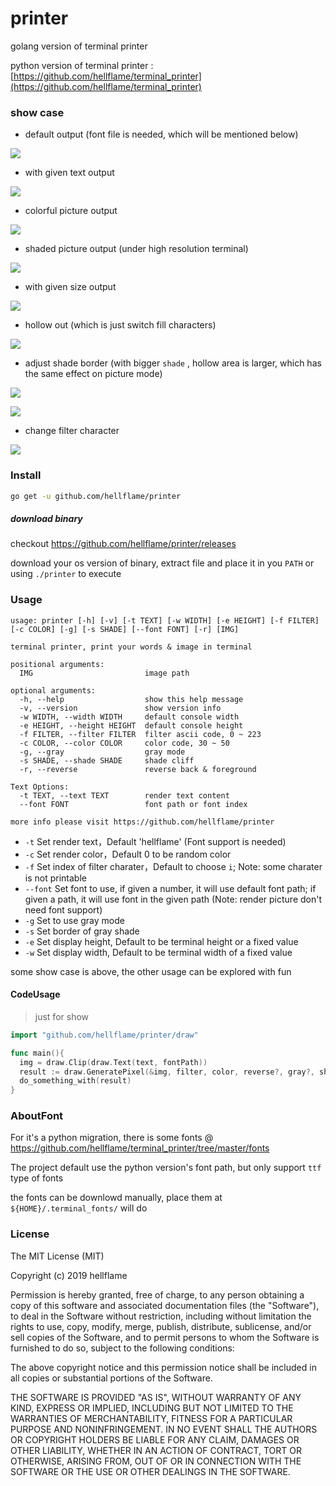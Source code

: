 # printer

golang version of terminal printer

python version of terminal printer : [https://github.com/hellflame/terminal_printer](https://github.com/hellflame/terminal_printer)

### show case

- default output (font file is needed, which will be mentioned below)

![](../image/example1.png)

- with given text output

![](../image/example2.png)

- colorful picture output

![](../image/example3.png)

- shaded picture output (under high resolution terminal)

![](../image/example4.png)

- with given size output

![](../image/example5.png)

- hollow out (which is just switch fill characters)

![](../image/example6.png)

- adjust shade border (with bigger `shade` , hollow area is larger, which has the same effect on picture mode)

![](../image/example7.png)

![](../image/example8.png)

- change filter character

![](../image/example9.png)

### Install

```bash
go get -u github.com/hellflame/printer
```

##### download binary

checkout https://github.com/hellflame/printer/releases 

download your os version of binary, extract file and place it in you `PATH` or using `./printer` to execute

### Usage

```
usage: printer [-h] [-v] [-t TEXT] [-w WIDTH] [-e HEIGHT] [-f FILTER] [-c COLOR] [-g] [-s SHADE] [--font FONT] [-r] [IMG]

terminal printer, print your words & image in terminal

positional arguments:
  IMG                         image path

optional arguments:
  -h, --help                  show this help message
  -v, --version               show version info
  -w WIDTH, --width WIDTH     default console width
  -e HEIGHT, --height HEIGHT  default console height
  -f FILTER, --filter FILTER  filter ascii code, 0 ~ 223
  -c COLOR, --color COLOR     color code, 30 ~ 50
  -g, --gray                  gray mode
  -s SHADE, --shade SHADE     shade cliff
  -r, --reverse               reverse back & foreground

Text Options:
  -t TEXT, --text TEXT        render text content
  --font FONT                 font path or font index

more info please visit https://github.com/hellflame/printer
```

- `-t`  Set render text，Default 'hellflame' (Font support is needed)
- `-c` Set render color，Default 0 to be random color
- `-f` Set index of filter charater，Default to choose `i`; Note: some charater is not printable
- `--font` Set font to use, if given a number, it will use default font path; if given a path, it will use font in the given path (Note: render picture don't need font support)
- `-g` Set to use gray mode
- `-s` Set border of gray shade
- `-e` Set display height, Default to be terminal height or a fixed value
- `-w` Set display width, Default to be terminal width of a fixed value

some show case is above, the other usage can be explored with fun

#### CodeUsage

> just for show

```go
import "github.com/hellflame/printer/draw"

func main(){
  img = draw.Clip(draw.Text(text, fontPath))
  result := draw.GeneratePixel(&img, filter, color, reverse?, gray?, shade)
  do_something_with(result)
}
```

### AboutFont

For it's a python migration, there is some fonts @ https://github.com/hellflame/terminal_printer/tree/master/fonts

The project default use the python version's font path, but only support `ttf` type of fonts

the fonts can be downlowd manually, place them at  `${HOME}/.terminal_fonts/` will do

### License

The MIT License (MIT)

Copyright (c) 2019 hellflame

Permission is hereby granted, free of charge, to any person obtaining a copy
of this software and associated documentation files (the "Software"), to deal
in the Software without restriction, including without limitation the rights
to use, copy, modify, merge, publish, distribute, sublicense, and/or sell
copies of the Software, and to permit persons to whom the Software is
furnished to do so, subject to the following conditions:

The above copyright notice and this permission notice shall be included in all
copies or substantial portions of the Software.

THE SOFTWARE IS PROVIDED "AS IS", WITHOUT WARRANTY OF ANY KIND, EXPRESS OR
IMPLIED, INCLUDING BUT NOT LIMITED TO THE WARRANTIES OF MERCHANTABILITY,
FITNESS FOR A PARTICULAR PURPOSE AND NONINFRINGEMENT. IN NO EVENT SHALL THE
AUTHORS OR COPYRIGHT HOLDERS BE LIABLE FOR ANY CLAIM, DAMAGES OR OTHER
LIABILITY, WHETHER IN AN ACTION OF CONTRACT, TORT OR OTHERWISE, ARISING FROM,
OUT OF OR IN CONNECTION WITH THE SOFTWARE OR THE USE OR OTHER DEALINGS IN THE
SOFTWARE.
